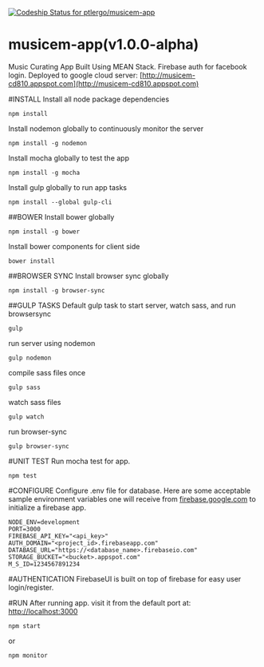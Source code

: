 [ ![Codeship Status for ptlergo/musicem-app](https://app.codeship.com/projects/551fb7f0-90df-0134-b06b-5aeda33c2226/status?branch=master)](https://app.codeship.com/projects/185819)
# musicem-app(v1.0.0-alpha)
Music Curating App Built Using MEAN Stack. Firebase auth for facebook login. Deployed to google cloud server: [http://musicem-cd810.appspot.com](http://musicem-cd810.appspot.com)

#INSTALL
Install all node package dependencies
```
npm install
```

Install nodemon globally to continuously monitor the server
```
npm install -g nodemon
```

Install mocha globally to test the app
```
npm install -g mocha
```

Install gulp globally to run app tasks
```
npm install --global gulp-cli
```

##BOWER
Install bower globally
```
npm install -g bower
```

Install bower components for client side
```
bower install
```

##BROWSER SYNC
Install browser sync globally
```
npm install -g browser-sync
```

##GULP TASKS
Default gulp task to start server, watch sass, and run browsersync
```
gulp
```

run server using nodemon
```
gulp nodemon
```

compile sass files once
```
gulp sass
```

watch sass files
```
gulp watch
```

run browser-sync
```
gulp browser-sync
```

#UNIT TEST
Run mocha test for app.
```
npm test
```

#CONFIGURE
Configure .env file for database. Here are some acceptable sample environment variables one will receive from [firebase.google.com](firebase.google.com) to initialize a firebase app.
```
NODE_ENV=development
PORT=3000
FIREBASE_API_KEY="<api_key>"
AUTH_DOMAIN="<project_id>.firebaseapp.com"
DATABASE_URL="https://<database_name>.firebaseio.com"
STORAGE_BUCKET="<bucket>.appspot.com"
M_S_ID=1234567891234

```
#AUTHENTICATION
FirebaseUI is built on top of firebase for easy user login/register.

#RUN
After running app. visit it from the default port at: [http://localhost:3000](http://localhost:3000)
```
npm start
```
or

```
npm monitor
```
